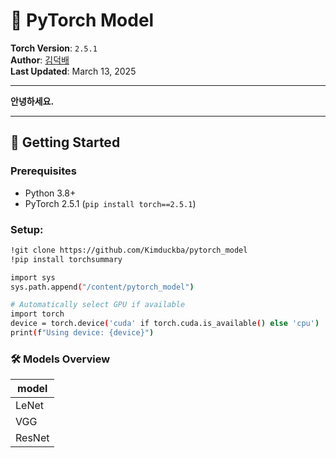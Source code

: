 # 🌟 PyTorch Model

**Torch Version**: `2.5.1`  
**Author**: [김덕배](https://github.com/Kimduckba)  
**Last Updated**: March 13, 2025

------
**안녕하세요.**

------

## 🚀 Getting Started

### Prerequisites
- Python 3.8+
- PyTorch 2.5.1 (`pip install torch==2.5.1`)

### Setup:

```bash
!git clone https://github.com/Kimduckba/pytorch_model
!pip install torchsummary

import sys
sys.path.append("/content/pytorch_model")

# Automatically select GPU if available
import torch
device = torch.device('cuda' if torch.cuda.is_available() else 'cpu')
print(f"Using device: {device}")
```

### 🛠️ Models Overview
| model  | 
| ------ |
| LeNet  | 
| VGG    | 
| ResNet | 
